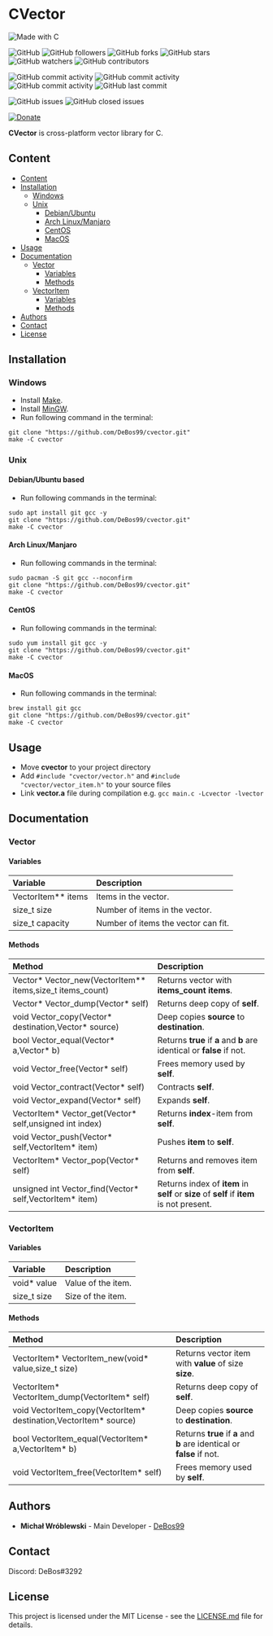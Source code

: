 # CVector

![Made with C](https://img.shields.io/badge/made%20with-c-0.svg?color=cc2020&labelColor=ff3030&logo=data%3Aimage%2Fsvg%2Bxml%3Bbase64%2CPHN2ZyB4bWxucz0iaHR0cDovL3d3dy53My5vcmcvMjAwMC9zdmciIHZpZXdCb3g9IjAgMCAxMjggMTI4Ij48cGF0aCBmaWxsPSIjNjU5QUQzIiBkPSJNMTE1IDMxTDY3IDNsLTMtMS0zIDEtNDggMjhjLTIgMS0zIDMtMyA1djU2bDEgMyAxMDctNjItMy0yeiIvPjxwYXRoIGZpbGw9IiMwMzU5OUMiIGQ9Ik0xMSA5NWwyIDIgNDggMjggMyAxIDMtMSA0OC0yOGMyLTEgMy0zIDMtNVYzNmwtMS0zTDExIDk1eiIvPjxwYXRoIGZpbGw9IiNmZmYiIGQ9Ik04NSA3NmEyNSAyNSAwIDEgMSAwLTI0bDEzLTdhNDAgNDAgMCAxIDAgMCAzOWwtMTMtOHoiLz48L3N2Zz4%3D&style=for-the-badge)

![GitHub](https://img.shields.io/github/license/DeBos99/cvector.svg?color=2020cc&labelColor=5050ff&style=for-the-badge)
![GitHub followers](https://img.shields.io/github/followers/DeBos99.svg?color=2020cc&labelColor=5050ff&style=for-the-badge)
![GitHub forks](https://img.shields.io/github/forks/DeBos99/cvector.svg?color=2020cc&labelColor=5050ff&style=for-the-badge)
![GitHub stars](https://img.shields.io/github/stars/DeBos99/cvector.svg?color=2020cc&labelColor=5050ff&style=for-the-badge)
![GitHub watchers](https://img.shields.io/github/watchers/DeBos99/cvector.svg?color=2020cc&labelColor=5050ff&style=for-the-badge)
![GitHub contributors](https://img.shields.io/github/contributors/DeBos99/cvector.svg?color=2020cc&labelColor=5050ff&style=for-the-badge)

![GitHub commit activity](https://img.shields.io/github/commit-activity/w/DeBos99/cvector.svg?color=ffaa00&labelColor=ffaa30&style=for-the-badge)
![GitHub commit activity](https://img.shields.io/github/commit-activity/m/DeBos99/cvector.svg?color=ffaa00&labelColor=ffaa30&style=for-the-badge)
![GitHub commit activity](https://img.shields.io/github/commit-activity/y/DeBos99/cvector.svg?color=ffaa00&labelColor=ffaa30&style=for-the-badge)
![GitHub last commit](https://img.shields.io/github/last-commit/DeBos99/cvector.svg?color=ffaa00&labelColor=ffaa30&style=for-the-badge)

![GitHub issues](https://img.shields.io/github/issues-raw/DeBos99/cvector.svg?color=cc2020&labelColor=ff3030&style=for-the-badge)
![GitHub closed issues](https://img.shields.io/github/issues-closed-raw/DeBos99/cvector.svg?color=10aa10&labelColor=30ff30&style=for-the-badge)

[![Donate](https://www.paypalobjects.com/en_US/i/btn/btn_donateCC_LG.gif)](https://www.paypal.com/cgi-bin/webscr?cmd=_s-xclick&hosted_button_id=NH8JV53DSVDMY)

**CVector** is cross-platform vector library for C.

## Content

- [Content](#content)
- [Installation](#installation)
  - [Windows](#windows)
  - [Unix](#unix)
    - [Debian/Ubuntu](#apt)
    - [Arch Linux/Manjaro](#pacman)
    - [CentOS](#yum)
    - [MacOS](#homebrew)
- [Usage](#usage)
- [Documentation](#documentation)
  - [Vector](#vector)
    - [Variables](#vector-variables)
    - [Methods](#vector-methods)
  - [VectorItem](#vectoritem)
    - [Variables](#vectoritem-variables)
    - [Methods](#vectoritem-methods)
- [Authors](#authors)
- [Contact](#contact)
- [License](#license)

## Installation

### Windows

* Install [Make](http://gnuwin32.sourceforge.net/packages/make.htm).
* Install [MinGW](https://sourceforge.net/projects/mingw-w64/files/latest/download).
* Run following command in the terminal:
```
git clone "https://github.com/DeBos99/cvector.git"
make -C cvector
```

### Unix

#### <a name="APT">Debian/Ubuntu based

* Run following commands in the terminal:
```
sudo apt install git gcc -y
git clone "https://github.com/DeBos99/cvector.git"
make -C cvector
```

#### <a name="Pacman">Arch Linux/Manjaro

* Run following commands in the terminal:
```
sudo pacman -S git gcc --noconfirm
git clone "https://github.com/DeBos99/cvector.git"
make -C cvector
```

#### <a name="YUM">CentOS

* Run following commands in the terminal:
```
sudo yum install git gcc -y
git clone "https://github.com/DeBos99/cvector.git"
make -C cvector
```

#### <a name="Homebrew">MacOS

* Run following commands in the terminal:
```
brew install git gcc
git clone "https://github.com/DeBos99/cvector.git"
make -C cvector
```

## Usage

* Move **cvector** to your project directory
* Add `#include "cvector/vector.h"` and `#include "cvector/vector_item.h"` to your source files
* Link **vector.a** file during compilation e.g. `gcc main.c -Lcvector -lvector`

## Documentation

### Vector

#### <a name="vector-variables">Variables

| Variable           | Description                         |
| :----------------- | :---------------------------------- |
| VectorItem** items | Items in the vector.                |
| size_t size        | Number of items in the vector.      |
| size_t capacity    | Number of items the vector can fit. |

#### <a name="vector-methods">Methods

| Method                                                    | Description                                                                               |
| :-------------------------------------------------------- | :---------------------------------------------------------------------------------------- |
| Vector* Vector_new(VectorItem** items,size_t items_count) | Returns vector with **items_count** **items**.                                            |
| Vector* Vector_dump(Vector* self)                         | Returns deep copy of **self**.                                                            |
| void Vector_copy(Vector* destination,Vector* source)      | Deep copies **source** to **destination**.                                                |
| bool Vector_equal(Vector* a,Vector* b)                    | Returns **true** if **a** and **b** are identical or **false** if not.                    |
| void Vector_free(Vector* self)                            | Frees memory used by **self**.                                                            |
| void Vector_contract(Vector* self)                        | Contracts **self**.                                                                       |
| void Vector_expand(Vector* self)                          | Expands **self**.                                                                         |
| VectorItem* Vector_get(Vector* self,unsigned int index)   | Returns **index**-item from **self**.                                                     |
| void Vector_push(Vector* self,VectorItem* item)           | Pushes **item** to **self**.                                                              |
| VectorItem* Vector_pop(Vector* self)                      | Returns and removes item from **self**.                                                   |
| unsigned int Vector_find(Vector* self,VectorItem* item)   | Returns index of **item** in **self** or **size** of **self** if **item** is not present. |

### VectorItem

#### <a name="vectoritem-variables">Variables

| Variable    | Description        |
| :---------- | :----------------- |
| void* value | Value of the item. |
| size_t size | Size of the item.  |

#### <a name="vectoritem-methods">Methods

| Method                                                           | Description                                                            |
| :--------------------------------------------------------------- | :--------------------------------------------------------------------- |
| VectorItem* VectorItem_new(void* value,size_t size)              | Returns vector item with **value** of size **size**.                   |
| VectorItem* VectorItem_dump(VectorItem* self)                    | Returns deep copy of **self**.                                         |
| void VectorItem_copy(VectorItem* destination,VectorItem* source) | Deep copies **source** to **destination**.                             |
| bool VectorItem_equal(VectorItem* a,VectorItem* b)               | Returns **true** if **a** and **b** are identical or **false** if not. |
| void VectorItem_free(VectorItem* self)                           | Frees memory used by **self**.                                         |

## Authors

* **Michał Wróblewski** - Main Developer - [DeBos99](https://github.com/DeBos99)

## Contact

Discord: DeBos#3292

## License

This project is licensed under the MIT License - see the [LICENSE.md](LICENSE.md) file for details.
